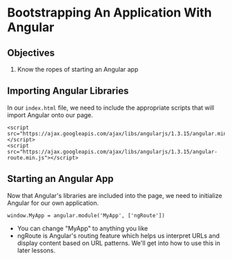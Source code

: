 # Bootstrapping An Application With Angular

## Objectives

1. Know the ropes of starting an Angular app

## Importing Angular Libraries

In our `index.html` file, we need to include the appropriate scripts
that will import Angular onto our page.

```
<script src="https://ajax.googleapis.com/ajax/libs/angularjs/1.3.15/angular.min.js"></script>
<script src="https://ajax.googleapis.com/ajax/libs/angularjs/1.3.15/angular-route.min.js"></script>
```

## Starting an Angular App

Now that Angular's libraries are included into the page, we need
to initialize Angular for our own application.

```
window.MyApp = angular.module('MyApp', ['ngRoute'])
```

* You can change "MyApp" to anything you like
* ngRoute is Angular's routing feature which helps us interpret
  URLs and display content based on URL patterns. We'll get into
  how to use this in later lessons.
